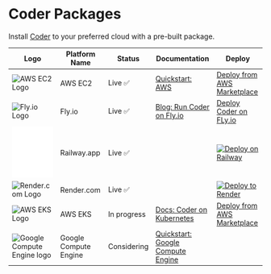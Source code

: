 # Coder Packages

Install [Coder](https://github.com/coder/coder) to your preferred cloud with a pre-built package.

| Logo                                                                                                   | Platform Name         | Status      | Documentation                                                                                          | Deploy                                                                                                                                         |
| ------------------------------------------------------------------------------------------------------ | --------------------- | ----------- | ------------------------------------------------------------------------------------------------------ | ---------------------------------------------------------------------------------------------------------------------------------------------- |
| <img src="./assets/ec2.svg" alt="AWS EC2 Logo" width="100" height="100" />                             | AWS EC2               | Live ✅     | [Quickstart: AWS](https://coder.com/docs/v2/latest/quickstart/aws)                                     | [Deploy from AWS Marketplace](https://aws.amazon.com/marketplace/pp/prodview-5gxjyur2vc7rg?sr=0-2&ref_=beagle&applicationId=AWSMPContessa)     |
| <img src="./assets/fly.io.svg" alt="Fly.io Logo" width="100" height="100" />                           | Fly.io                | Live ✅     | [Blog: Run Coder on Fly.io](https://coder.com/blog/remote-developer-environments-on-fly-io)            | [Deploy Coder on FLy.io](https://coder.com/blog/remote-developer-environments-on-fly-io)                                                       |
| <img src="./assets/railway.svg" alt="Railway.app Logo" width="100" height="100" /> | Railway.app           | Live ✅     |                                                                                                        | [![Deploy on Railway](https://railway.app/button.svg)](https://railway.app/template/cUQ8_P?referralCode=tfH8Uw)                                |
| <img src=""  alt="Render.com Logo" width="100" height="100" />                                         | Render.com            | Live ✅     |                                                                                                        | [![Deploy to Render](https://render.com/images/deploy-to-render-button.svg)](https://render.com/deploy?repo=https://github.com/coder/packages) |
| <img src="./assets/eks.svg" alt="AWS EKS Logo" width="100" height="100" />                             | AWS EKS               | In progress | [Docs: Coder on Kubernetes](https://coder.com/docs/v2/latest/install/kubernetes)                       | [Deploy from AWS Marketplace](https://example.com)                                                                                             |
| <img src="./assets/gce.svg" alt="Google Compute Engine logo" width="100" height="100" />               | Google Compute Engine | Considering | [Quickstart: Google Compute Engine](https://coder.com/docs/v2/latest/quickstart/google-cloud-platform) |                                                                                                                                                |

